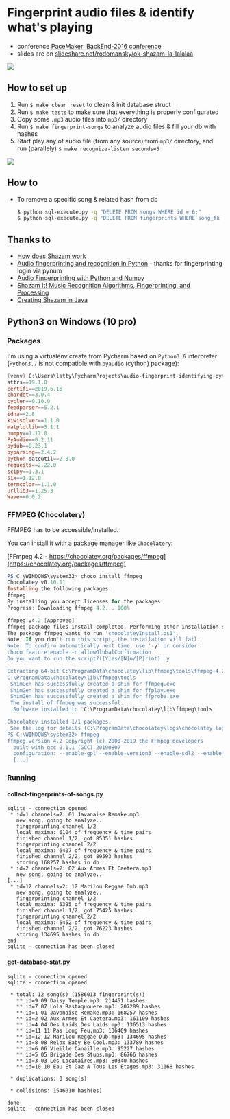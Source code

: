 # Fingerprint audio files & identify what's playing

- conference [PaceMaker: BackEnd-2016 conference](http://www.pacemaker.in.ua/BackEnd-2016/about)
- slides are on [slideshare.net/rodomansky/ok-shazam-la-lalalaa](http://www.slideshare.net/rodomansky/ok-shazam-la-lalalaa)

![](http://new.tinygrab.com/7020c0e8b010392da4053fa90ab8e0c8419bded864.png)

## How to set up 

1. Run `$ make clean reset` to clean & init database struct
1. Run `$ make tests` to make sure that everything is properly configurated
1. Copy some `.mp3` audio files into `mp3/` directory
1. Run `$ make fingerprint-songs` to analyze audio files & fill your db with hashes
1. Start play any of audio file (from any source) from `mp3/` directory, and run (parallely) `$ make recognize-listen seconds=5`

![](http://new.tinygrab.com/7020c0e8b0393eec4a18c62170458c029577d378c2.png)

## How to
- To remove a specific song & related hash from db

  ```bash
  $ python sql-execute.py -q "DELETE FROM songs WHERE id = 6;"
  $ python sql-execute.py -q "DELETE FROM fingerprints WHERE song_fk = 6;"
  ```

## Thanks to
- [How does Shazam work](http://coding-geek.com/how-shazam-works/)
- [Audio fingerprinting and recognition in Python](https://github.com/worldveil/dejavu) - thanks for fingerprinting login via pynum
- [Audio Fingerprinting with Python and Numpy](http://willdrevo.com/fingerprinting-and-audio-recognition-with-python/)
- [Shazam It! Music Recognition Algorithms, Fingerprinting, and Processing](https://www.toptal.com/algorithms/shazam-it-music-processing-fingerprinting-and-recognition)
- [Creating Shazam in Java](http://royvanrijn.com/blog/2010/06/creating-shazam-in-java/)

## Python3 on Windows (10 pro)
### Packages
I'm using a virtualenv create from Pycharm based on `Python3.6` interpreter (`Python3.7` is not compatible with 
`pyaudio` (cython) package):
```powershell
(venv) C:\Users\latty\PycharmProjects\audio-fingerprint-identifying-python>pip freeze
attrs==19.1.0
certifi==2019.6.16
chardet==3.0.4
cycler==0.10.0
feedparser==5.2.1
idna==2.8
kiwisolver==1.1.0
matplotlib==3.1.1
numpy==1.17.0
PyAudio==0.2.11
pydub==0.23.1
pyparsing==2.4.2
python-dateutil==2.8.0
requests==2.22.0
scipy==1.3.1
six==1.12.0
termcolor==1.1.0
urllib3==1.25.3
Wave==0.0.2
```

### FFMPEG (Chocolatery)
FFMPEG has to be accessible/installed.

You can install it with a package manager like `Chocolatery`:

[FFmpeg 4.2 - https://chocolatey.org/packages/ffmpeg](https://chocolatey.org/packages/ffmpeg)
```powershell
PS C:\WINDOWS\system32> choco install ffmpeg
Chocolatey v0.10.11
Installing the following packages:
ffmpeg
By installing you accept licenses for the packages.
Progress: Downloading ffmpeg 4.2... 100%

ffmpeg v4.2 [Approved]
ffmpeg package files install completed. Performing other installation steps.
The package ffmpeg wants to run 'chocolateyInstall.ps1'.
Note: If you don't run this script, the installation will fail.
Note: To confirm automatically next time, use '-y' or consider:
choco feature enable -n allowGlobalConfirmation
Do you want to run the script?([Y]es/[N]o/[P]rint): y

Extracting 64-bit C:\ProgramData\chocolatey\lib\ffmpeg\tools\ffmpeg-4.2-win64-static_x64.zip to C:\ProgramData\chocolatey\lib\ffmpeg\tools...
C:\ProgramData\chocolatey\lib\ffmpeg\tools
 ShimGen has successfully created a shim for ffmpeg.exe
 ShimGen has successfully created a shim for ffplay.exe
 ShimGen has successfully created a shim for ffprobe.exe
 The install of ffmpeg was successful.
  Software installed to 'C:\ProgramData\chocolatey\lib\ffmpeg\tools'

Chocolatey installed 1/1 packages.
 See the log for details (C:\ProgramData\chocolatey\logs\chocolatey.log).
PS C:\WINDOWS\system32> ffmpeg
ffmpeg version 4.2 Copyright (c) 2000-2019 the FFmpeg developers
  built with gcc 9.1.1 (GCC) 20190807
  configuration: --enable-gpl --enable-version3 --enable-sdl2 --enable-fontconfig --enable-gnutls --enable-iconv --enable-libass --enable-libdav1d --enable-libbluray --enable-libfreetype --enable-libmp3lame --enable-libopencore-amrnb --enable-libopencore-amrwb --enable-libopenjpeg --enable-libopus --enable-libshine --enable-libsnappy --enable-libsoxr --enable-libtheora --enable-libtwolame --enable-libvpx --enable-libwavpack --enable-libwebp --enable-libx264 --enable-libx265 --enable-libxml2 --enable-libzimg --enable-lzma --enable-zlib --enable-gmp --enable-libvidstab --enable-libvorbis --enable-libvo-amrwbenc --enable-libmysofa --enable-libspeex --enable-libxvid --enable-libaom --enable-libmfx --enable-amf --enable-ffnvcodec --enable-cuvid --enable-d3d11va --enable-nvenc --enable-nvdec --enable-dxva2 --enable-avisynth --enable-libopenmpt
  [...]
```

### Running

#### collect-fingerprints-of-songs.py
```log
sqlite - connection opened
 * id=1 channels=2: 01 Javanaise Remake.mp3
   new song, going to analyze..
   fingerprinting channel 1/2
   local_maxima: 6104 of frequency & time pairs
   finished channel 1/2, got 85351 hashes
   fingerprinting channel 2/2
   local_maxima: 6407 of frequency & time pairs
   finished channel 2/2, got 89593 hashes
   storing 168257 hashes in db
 * id=2 channels=2: 02 Aux Armes Et Caetera.mp3
   new song, going to analyze..
[...]
 * id=12 channels=2: 12 Marilou Reggae Dub.mp3
   new song, going to analyze..
   fingerprinting channel 1/2
   local_maxima: 5395 of frequency & time pairs
   finished channel 1/2, got 75425 hashes
   fingerprinting channel 2/2
   local_maxima: 5452 of frequency & time pairs
   finished channel 2/2, got 76223 hashes
   storing 134695 hashes in db
end
sqlite - connection has been closed
```
#### get-database-stat.py
```log
sqlite - connection opened
sqlite - connection opened

 * total: 12 song(s) (1586013 fingerprint(s))
   ** id=9 09 Daisy Temple.mp3: 214451 hashes
   ** id=7 07 Lola Rastaquouere.mp3: 207289 hashes
   ** id=1 01 Javanaise Remake.mp3: 168257 hashes
   ** id=2 02 Aux Armes Et Caetera.mp3: 161109 hashes
   ** id=4 04 Des Laids Des Laids.mp3: 136513 hashes
   ** id=11 11 Pas Long Feu.mp3: 136409 hashes
   ** id=12 12 Marilou Reggae Dub.mp3: 134695 hashes
   ** id=8 08 Relax Baby Be Cool.mp3: 133789 hashes
   ** id=6 06 Vieille Canaille.mp3: 95227 hashes
   ** id=5 05 Brigade Des Stups.mp3: 86766 hashes
   ** id=3 03 Les Locataires.mp3: 80340 hashes
   ** id=10 10 Eau Et Gaz A Tous Les Etages.mp3: 31168 hashes

 * duplications: 0 song(s)

 * collisions: 1546010 hash(es)

done
sqlite - connection has been closed
```